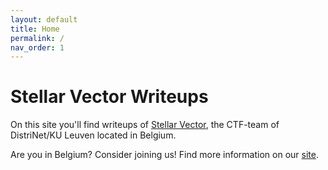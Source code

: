 ```yaml
---
layout: default
title: Home
permalink: /
nav_order: 1
---
```


# Stellar Vector Writeups

On this site you'll find writeups of [Stellar Vector](//stellarvector.be), the CTF-team of DistriNet/KU Leuven located in Belgium.

Are you in Belgium? Consider joining us! Find more information on our [site](//stellarvector.be).
